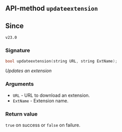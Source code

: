 ## API-method `updateextension`

## Since 
`v23.0`

### Signature
``` c++
bool updateextension(string URL, string ExtName);
```

_Updates an extension_

### Arguments
- `URL` - URL to download an extension.
- `ExtName` - Extension name.

### Return value
`true` on success or `false` on failure.
